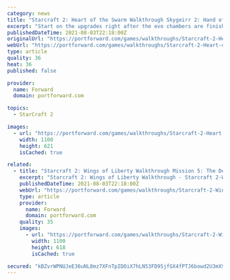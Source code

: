 ```yaml
---
category: news
title: "Starcraft 2: Heart of the Swarm Walkthrough Skygeirr 2: Hand of Darkness"
excerpt: "Start on the upgrades right after the evo chambers are finished. Starcraft 2: Heart of the Swarm Walkthrough - Starcraft 2-Heart-of-the-Swarm 690 At around 1min and 20sec left of the timer, attack the hybrid. If you attack him early, the next one will ..."
publishedDateTime: 2021-08-03T22:18:00Z
originalUrl: "https://portforward.com/games/walkthroughs/Starcraft-2-Heart-of-the-Swarm/Skygeirr-2-Hand-of-Darkness.htm"
webUrl: "https://portforward.com/games/walkthroughs/Starcraft-2-Heart-of-the-Swarm/Skygeirr-2-Hand-of-Darkness.htm"
type: article
quality: 36
heat: 36
published: false

provider:
  name: Forward
  domain: portforward.com

topics:
  - StarCraft 2

images:
  - url: "https://portforward.com/games/walkthroughs/Starcraft-2-Heart-of-the-Swarm/default.webp"
    width: 1100
    height: 621
    isCached: true

related:
  - title: "Starcraft 2: Wings of Liberty Walkthrough Mission 5: The Devil's Playground"
    excerpt: "Starcraft 2: Wings of Liberty Walkthrough - Starcraft 2-Wings-of-Liberty 36 Putting this barracks in this possition will give you control of a few SCVs and a command centre. Starcraft 2: Wings of Liberty Walkthrough - Starcraft 2-Wings-of-Liberty 37 Also ..."
    publishedDateTime: 2021-08-03T22:18:00Z
    webUrl: "https://portforward.com/games/walkthroughs/Starcraft-2-Wings-of-Liberty/Mission-5-The-Devils-Playground.htm"
    type: article
    provider:
      name: Forward
      domain: portforward.com
    quality: 35
    images:
      - url: "https://portforward.com/games/walkthroughs/Starcraft-2-Wings-of-Liberty/default.webp"
        width: 1100
        height: 618
        isCached: true

secured: "kBZvrWPNUJeE36uNL8mz7XFnTpIDOiX7hLN53FD9SjfGX4fPTJ6bowd2U3mXS+sF2P/TvAivbqS+j3GeHH9pJ05cXSBXk9FmVcE/N8l4P/jUtsl5ZEQJh37VY16/j1oXTL3LuMamGsiAcQIqnLlpXBTJCjFzzrfiZb7qKqz0UH1DYiXZBRR8ASCG9PFtTtFKMkEi+Gr8ZLkXzVEC6SRTW5j6uaQ1DNH3d4yDotHshCZLrRb80FwIbqFQ6LNZ9C90Fm/TJpwvlQCXhPyqRA6lHGs8daVXE7jZlUnBFgvkXL/9xAeZaycoUjgcUCddl1kzt1tUmA3bcZcbT5za6U9yYzDfBpc5sFMdblimGm3STBI=;kXuxWKFMklTBsXzAPxM6CA=="
---
```


